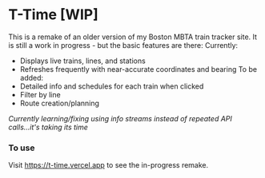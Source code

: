 # T-Time [WIP]

This is a remake of an older version of my Boston MBTA train tracker site. 
It is still a work in progress - but the basic features are there:
Currently:
- Displays live trains, lines, and stations
- Refreshes frequently with near-accurate coordinates and bearing
To be added:
- Detailed info and schedules for each train when clicked
- Filter by line
- Route creation/planning

*Currently learning/fixing using info streams instead of repeated API calls...it's taking its time*

### To use

Visit https://t-time.vercel.app to see the in-progress remake.
